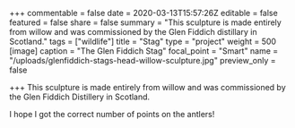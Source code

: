 +++
commentable = false
date = 2020-03-13T15:57:26Z
editable = false
featured = false
share = false
summary = "This sculpture is made entirely from willow and was commissioned by the Glen Fiddich distillary in Scotland."
tags = ["wildlife"]
title = "Stag"
type = "project"
weight = 500
[image]
caption = "The Glen Fiddich Stag"
focal_point = "Smart"
name = "/uploads/glenfiddich-stags-head-willow-sculpture.jpg"
preview_only = false

+++
This sculpture is made entirely from willow and was commissioned by the Glen Fiddich Distillery in Scotland. 

I hope I got the correct number of points on the antlers!

